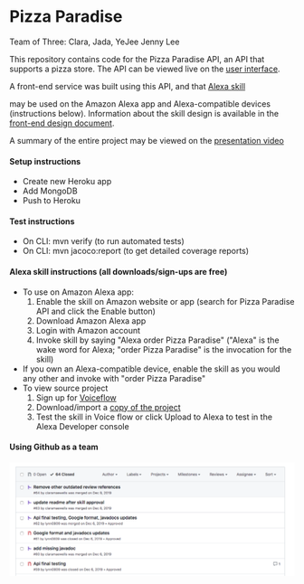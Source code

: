 # Pizza Paradise

Team of Three: Clara, Jada, YeJee Jenny Lee


This repository contains code for the Pizza Paradise API, an API that supports a pizza store. The API can be viewed live on the
[user interface](https://pizza-paradise.herokuapp.com/swagger-ui.html). 

A front-end service was built using this API, and that 
[Alexa skill](https://www.amazon.com/gp/product/B082HD11RB?pf_rd_p=ab873d20-a0ca-439b-ac45-cd78f07a84d8&pf_rd_r=F1K5QCJNA4V1F3YXQSVS)

may be used on the Amazon Alexa app and Alexa-compatible devices (instructions below).
Information about the skill design is available in the 
[front-end design document](https://pizza-paradise.s3-us-west-2.amazonaws.com/resources/pizzaParadiseFrontEndDesignDoc.pdf).

A summary of the entire project may be viewed on the 
[presentation video](https://www.youtube.com/watch?time_continue=1&v=2L7Dqp3WhCQ&feature=emb_title)


#### Setup instructions
- Create new Heroku app
- Add MongoDB
- Push to Heroku

#### Test instructions
- On CLI: mvn verify (to run automated tests)
- On CLI: mvn jacoco:report (to get detailed coverage reports)

#### Alexa skill instructions (all downloads/sign-ups are free)
- To use on Amazon Alexa app:
    1. Enable the skill on Amazon website or app (search for Pizza Paradise API and click the Enable button)
    2. Download Amazon Alexa app
    3. Login with Amazon account
    4. Invoke skill by saying "Alexa order Pizza Paradise" ("Alexa" is the wake word for Alexa; "order Pizza Paradise" is the invocation for the skill)
- If you own an Alexa-compatible device, enable the skill as you would any other and invoke with "order Pizza Paradise"
- To view source project
    1. Sign up for [Voiceflow](https://www.voiceflow.com/)
    2. Download/import a [copy of the project](https://creator.voiceflow.com/dashboard?import=eyJhbGciOiJIUzI1NiIsInR5cCI6IkpXVCJ9.eyJwcm9qZWN0SWQiOjczNTYxLCJwcm9qZWN0TmFtZSI6IlBpenphIFBhcmFkaXNlIEFQSSIsImlhdCI6MTU3NTUwNTE4Nn0.nfzP7jzWdev0-mjf6vPVt6NrL9h3ZWvPhB37jjkns-s)
    3. Test the skill in Voice flow or click Upload to Alexa to test in the Alexa Developer console
    
#### Using Github as a team

![PR](made-PR.png)
